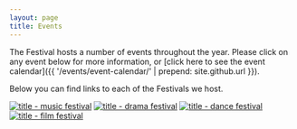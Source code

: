 ```yaml
---
layout: page
title: Events
---
```


The Festival hosts a number of events throughout the year. Please click on any event below for more information, or [click here to see the event calendar]({{ '/events/event-calendar/' | prepend: site.github.url }}).

Below you can find links to each of the Festivals we host.

<a href="{{ '/events/music-festival' | prepend: site.github.url }}"><img src="{{ '/wp-content/uploads/2014/02/title-music-festival.png' | prepend: site.github.url }}" alt="title - music festival" class="alignleft size-full wp-image-607" /></a>
<a href="{{ '/events/drama-festival' | prepend: site.github.url }}"><img src="{{ '/wp-content/uploads/2014/02/title-drama-festival.png' | prepend: site.github.url }}" alt="title - drama festival" class="alignleft size-full wp-image-610" /></a>
<a href="{{ '/events/dance-festival' | prepend: site.github.url }}"><img src="{{ '/wp-content/uploads/2014/02/title-dance-festival.png' | prepend: site.github.url }}" alt="title - dance festival" class="alignleft size-full wp-image-609" /></a>
<a href="{{ '/events/film-festival/' | prepend: site.github.url }}" title="Film Festival"><img src="{{ '/wp-content/uploads/2014/02/title-film-festival.png' | prepend: site.github.url }}" alt="title - film festival" class="alignleft size-full wp-image-606" /></a>